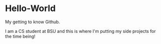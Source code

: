 # Hello-World
My getting to know Github.

I am a CS student at BSU and this is where I'm putting my side projects for the time being!

